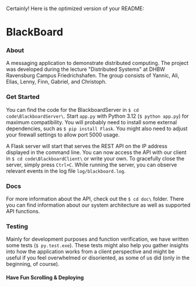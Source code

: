 Certainly! Here is the optimized version of your README:

# BlackBoard

### About
A messaging application to demonstrate distributed computing. The project was developed during the lecture "Distributed Systems" at DHBW Ravensburg Campus Friedrichshafen. The group consists of Yannic, Ali, Elias, Lenny, Finn, Gabriel, and Christoph.

### Get Started
You can find the code for the BlackboardServer in `$ cd code\BlackboardServer\`. Start `app.py` with Python 3.12 (`$ python app.py`) for maximum compatibility. You will probably need to install some external dependencies, such as `$ pip install Flask`. You might also need to adjust your firewall settings to allow port 5000 usage.

A Flask server will start that serves the REST API on the IP address displayed in the command line. You can now access the API with our client in `$ cd code\BlackboardClient\` or write your own. To gracefully close the server, simply press `Ctrl+C`. While running the server, you can observe relevant events in the log file `log/blackboard.log`.

### Docs
For more information about the API, check out the `$ cd doc\` folder. There you can find information about our system architecture as well as supported API functions.

### Testing
Mainly for development purposes and function verification, we have written some tests (`$ py.test.exe`). These tests might also help you gather insights into how the application works from a client perspective and might be useful if you feel overwhelmed or disoriented, as some of us did (only in the beginning, of course).

#### Have Fun Scrolling & Deploying